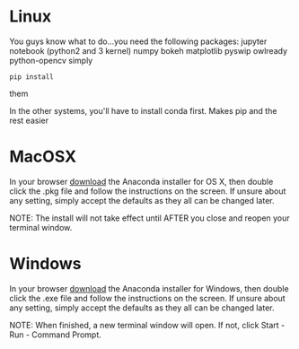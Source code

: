 # Linux
You guys know what to do...you need the following packages:
jupyter notebook (python2 and 3 kernel)
numpy
bokeh
matplotlib
pyswip
owlready
python-opencv
simply 
```
pip install
```
them

In the other systems, you'll have to install conda first. Makes pip and the rest easier
# MacOSX
In your browser [download](http://continuum.io/downloads) the Anaconda installer for OS X, then double click the .pkg file and follow the instructions on the screen. If unsure about any setting, simply accept the defaults as they all can be changed later.


NOTE: The install will not take effect until AFTER you close and reopen your terminal window.
# Windows
In your browser [download](http://continuum.io/downloads) the Anaconda installer for Windows, then double click the .exe file and follow the instructions on the screen. If unsure about any setting, simply accept the defaults as they all can be changed later.

NOTE: When finished, a new terminal window will open. If not, click Start - Run - Command Prompt.

